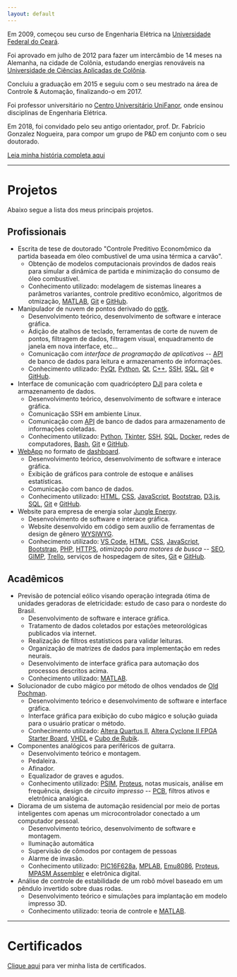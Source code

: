 ```yaml
---
layout: default
---
```


Em 2009, começou seu curso de Engenharia Elétrica na [Universidade Federal do Ceará](https://www.ufc.br/).

Foi aprovado em julho de 2012 para fazer um intercâmbio de 14 meses na Alemanha, na cidade de Colônia, estudando energias renováveis na [Universidade de Ciências Aplicadas de Colônia](https://www.th-koeln.de/en/homepage_26.php).

Concluiu a graduação em 2015 e seguiu com o seu mestrado na área de Controle & Automação, finalizando-o em 2017.

Foi professor universitário no [Centro Universitário UniFanor](https://www.unifanor.edu.br/unifanor), onde ensinou disciplinas de Engenharia Elétrica.

Em 2018, foi convidado pelo seu antigo orientador, prof. Dr. Fabrício Gonzalez Nogueira, para compor um grupo de P&D em conjunto com o seu doutorado.

[Leia minha história completa aqui](./about.html)

---

# Projetos
Abaixo segue a lista dos meus principais projetos.

## Profissionais
- Escrita de tese de doutorado "Controle Preditivo Economômico da partida baseada em óleo combustível de uma usina térmica a carvão".
  - Obtenção de modelos computacionais provindos de dados reais para simular a dinâmica de partida e minimização do consumo de óleo combustível.
  - Conhecimento utilizado: modelagem de sistemas lineares a parâmetros variantes, controle preditivo econômico, algoritmos de otmização, [MATLAB](https://www.mathworks.com/products/matlab.html), [Git](https://git-scm.com/) e [GitHub](https://github.com/).
- Manipulador de nuvem de pontos derivado do [pptk](https://github.com/heremaps/pptk).
  - Desenvolvimento teórico, desenvolvimento de software e interace gráfica.
  - Adição de atalhos de teclado, ferramentas de corte de nuvem de pontos, filtragem de dados, filtragem visual, enquadramento de janela em nova interface, etc...
  - Comunicação com _interface de programação de aplicativos_ -- [API](https://wikipedia.org/wiki/API) de banco de dados para leitura e armazenamento de informações.
  - Conhecimento utilizado: [PyQt](https://riverbankcomputing.com/software/pyqt/download), [Python](https://www.python.org/), [Qt](https://www.qt.io/), [C++](https://isocpp.org/), [SSH](https://www.ssh.com/), [SQL](https://www.iso.org/standard/63555.html), [Git](https://git-scm.com/) e [GitHub](https://github.com/).
- Interface de comunicação com quadricóptero [DJI](https://www.dji.com/) para coleta e armazenamento de dados.
  - Desenvolvimento teórico, desenvolvimento de software e interace gráfica.
  - Comunicação SSH em ambiente Linux.
  - Comunicação com [API](https://en.wikipedia.org/wiki/API) de banco de dados para armazenamento de informações coletadas.
  - Conhecimento utilizado: [Python](https://www.python.org/), [Tkinter](https://docs.python.org/3/library/tkinter.html), [SSH](https://www.ssh.com/), [SQL](https://www.iso.org/standard/63555.html), [Docker](https://www.docker.com/), redes de computadores, [Bash](https://www.gnu.org/software/bash/), [Git](https://git-scm.com/) e [GitHub](https://github.com/).
- [WebApp](https://en.wikipedia.org/wiki/Web_application) no formato de [dashboard](https://en.wikipedia.org/wiki/Dashboard_(business)).
  - Desenvolvimento teórico, desenvolvimento de software e interace gráfica.
  - Exibição de gráficos para controle de estoque e análises estatísticas.
  - Comunicação com banco de dados.
  - Conhecimento utilizado: [HTML](https://wikipedia.org/wiki/HTML), [CSS](https://wikipedia.org/wiki/CSS), [JavaScript](https://www.javascript.com/), [Bootstrap](https://getbootstrap.com/), [D3.js](https://d3js.org/), [SQL](https://www.iso.org/standard/63555.html), [Git](https://git-scm.com/) e [GitHub](https://github.com/).
- Website para empresa de energia solar [Jungle Energy](http://jungleenergy.com.br).
  - Desenvolvimento de software e interace gráfica.
  - Website desenvolvido em código sem auxílio de ferramentas de design de gênero [WYSIWYG](https://en.m.wikipedia.org/wiki/WYSIWYG).
  - Conhecimento utilizado: [VS Code](https://code.visualstudio.com/), [HTML](https://wikipedia.org/wiki/HTML), [CSS](https://wikipedia.org/wiki/CSS), [JavaScript](https://www.javascript.com/), [Bootstrap](https://getbootstrap.com/), [PHP](https://www.php.net/), [HTTPS](https://wikipedia.org/wiki/HTTPS), _otimização para motores de busca_ -- [SEO](https://en.wikipedia.org/wiki/Search_engine_optimization), [GIMP](https://www.gimp.org/), [Trello](https://trello.com/), serviços de hospedagem de sites, [Git](https://git-scm.com/) e [GitHub](https://github.com/).

## Acadêmicos
- Previsão de potencial eólico visando operação integrada ótima de unidades geradoras de eletricidade: estudo de caso para o nordeste do Brasil.
  - Desenvolvimento de software e interace gráfica.
  - Tratamento de dados coletados por estações meteorológicas publicados via internet.
  - Realização de filtros estatísticos para validar leituras.
  - Organização de matrizes de dados para implementação em redes neurais.
  - Desenvolvimento de interface gráfica para automação dos processos descritos acima.
  - Conhecimento utilizado: [MATLAB](https://www.mathworks.com/products/matlab.html).
- Solucionador de cubo mágico por método de olhos vendados de [Old Pochman](https://www.speedcubereview.com/blind-solving-algorithms.html).
  - Desenvolvimento teórico e desenvolvimento de software e interface gráfica.
  - Interface gráfica para exibição do cubo mágico e solução guiada para o usuário praticar o método.
  - Conhecimento utilizado: [Altera Quartus II](https://www.intel.com/content/dam/www/programmable/us/en/pdfs/literature/manual/intro_to_quartus2.pdf), [Altera Cyclone II FPGA Starter Board](https://www.terasic.com.tw/cgi-bin/page/archive.pl?Language=English&CategoryNo=56&No=121), [VHDL](https://ieeexplore.ieee.org/document/159455) e [Cubo de Rubik](https://pt.wikipedia.org/wiki/Cubo_de_Rubik).
- Componentes analógicos para periféricos de guitarra.
  - Desenvolvimento teórico e montagem.
  - Pedaleira.
  - Afinador.
  - Equalizador de graves e agudos.
  - Conhecimento utilizado: [PSIM](https://powersimtech.com/products/psim/capabilities-applications/), [Proteus](https://www.labcenter.com/), notas musicais, análise em frequência, design de _circuito impresso_ -- [PCB](https://wikipedia.org/wiki/Printed_circuit_board), filtros ativos e eletrônica analógica.
- Diorama de um sistema de automação residencial por meio de portas inteligentes com apenas um microcontrolador conectado a um computador pessoal.
  - Desenvolvimento teórico, desenvolvimento de software e montagem.
  - Iluminação automática
  - Supervisão de cômodos por contagem de pessoas
  - Alarme de invasão.
  - Conhecimento utilizado: [PIC16F628a](https://www.microchip.com/en-us/product/PIC16F628A), [MPLAB](https://www.microchip.com/en-us/tools-resources/develop/mplab-x-ide), [Emu8086](https://emu8086.en.lo4d.com), [Proteus](https://www.labcenter.com/), [MPASM Assembler](https://ww1.microchip.com/downloads/en/DeviceDoc/33014L.pdf) e eletrônica digital.
- Análise de controle de estabilidade de um robô móvel baseado em um pêndulo invertido sobre duas rodas.
  - Desenvolvimento teórico e simulações para implantação em modelo impresso 3D.
  - Conhecimento utilizado: teoria de controle e [MATLAB](https://www.mathworks.com/products/matlab.html).

---

# Certificados
[Clique aqui](./certificates) para ver minha lista de certificados.
